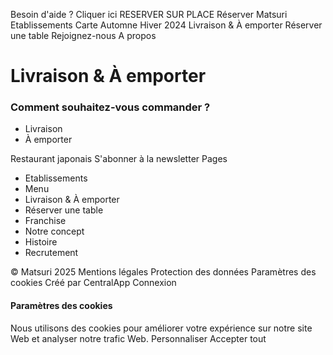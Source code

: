 Besoin d'aide ?
Cliquer ici 
RESERVER SUR PLACE
Réserver
Matsuri
Etablissements
Carte Automne Hiver 2024
Livraison & À emporter
Réserver une table
Rejoignez-nous
A propos
# Livraison & À emporter
### Comment souhaitez-vous commander ?
  * Livraison
  * À emporter


Restaurant japonais
S'abonner à la newsletter
Pages
  * Etablissements
  * Menu
  * Livraison & À emporter
  * Réserver une table
  * Franchise
  * Notre concept
  * Histoire
  * Recrutement


© Matsuri 2025
Mentions légales
Protection des données
Paramètres des cookies
Créé par CentralApp
Connexion
#### Paramètres des cookies
Nous utilisons des cookies pour améliorer votre expérience sur notre site Web et analyser notre trafic Web.
Personnaliser
Accepter tout

